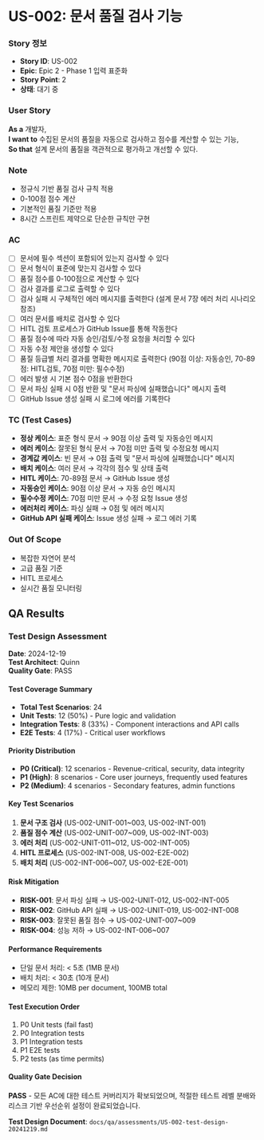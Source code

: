 # US-002: 문서 품질 검사 기능

### Story 정보
- **Story ID**: US-002
- **Epic**: Epic 2 - Phase 1 입력 표준화
- **Story Point**: 2
- **상태**: 대기 중

### User Story
**As a** 개발자,  
**I want to** 수집된 문서의 품질을 자동으로 검사하고 점수를 계산할 수 있는 기능,  
**So that** 설계 문서의 품질을 객관적으로 평가하고 개선할 수 있다.

### Note
- 정규식 기반 품질 검사 규칙 적용
- 0-100점 점수 계산
- 기본적인 품질 기준만 적용
- 8시간 스프린트 제약으로 단순한 규칙만 구현

### AC
- [ ] 문서에 필수 섹션이 포함되어 있는지 검사할 수 있다
- [ ] 문서 형식이 표준에 맞는지 검사할 수 있다
- [ ] 품질 점수를 0-100점으로 계산할 수 있다
- [ ] 검사 결과를 로그로 출력할 수 있다
- [ ] 검사 실패 시 구체적인 에러 메시지를 출력한다 (설계 문서 7장 에러 처리 시나리오 참조)
- [ ] 여러 문서를 배치로 검사할 수 있다
- [ ] HITL 검토 프로세스가 GitHub Issue를 통해 작동한다
- [ ] 품질 점수에 따라 자동 승인/검토/수정 요청을 처리할 수 있다
- [ ] 자동 수정 제안을 생성할 수 있다
- [ ] 품질 등급별 처리 결과를 명확한 메시지로 출력한다 (90점 이상: 자동승인, 70-89점: HITL검토, 70점 미만: 필수수정)
- [ ] 에러 발생 시 기본 점수 0점을 반환한다
- [ ] 문서 파싱 실패 시 0점 반환 및 "문서 파싱에 실패했습니다" 메시지 출력
- [ ] GitHub Issue 생성 실패 시 로그에 에러를 기록한다

### TC (Test Cases)
- **정상 케이스**: 표준 형식 문서 → 90점 이상 출력 및 자동승인 메시지
- **에러 케이스**: 잘못된 형식 문서 → 70점 미만 출력 및 수정요청 메시지
- **경계값 케이스**: 빈 문서 → 0점 출력 및 "문서 파싱에 실패했습니다" 메시지
- **배치 케이스**: 여러 문서 → 각각의 점수 및 상태 출력
- **HITL 케이스**: 70-89점 문서 → GitHub Issue 생성
- **자동승인 케이스**: 90점 이상 문서 → 자동 승인 메시지
- **필수수정 케이스**: 70점 미만 문서 → 수정 요청 Issue 생성
- **에러처리 케이스**: 파싱 실패 → 0점 및 에러 메시지
- **GitHub API 실패 케이스**: Issue 생성 실패 → 로그 에러 기록

### Out Of Scope
- 복잡한 자연어 분석
- 고급 품질 기준
- HITL 프로세스
- 실시간 품질 모니터링

## QA Results

### Test Design Assessment
**Date**: 2024-12-19  
**Test Architect**: Quinn  
**Quality Gate**: PASS

#### Test Coverage Summary
- **Total Test Scenarios**: 24
- **Unit Tests**: 12 (50%) - Pure logic and validation
- **Integration Tests**: 8 (33%) - Component interactions and API calls
- **E2E Tests**: 4 (17%) - Critical user workflows

#### Priority Distribution
- **P0 (Critical)**: 12 scenarios - Revenue-critical, security, data integrity
- **P1 (High)**: 8 scenarios - Core user journeys, frequently used features
- **P2 (Medium)**: 4 scenarios - Secondary features, admin functions

#### Key Test Scenarios
1. **문서 구조 검사** (US-002-UNIT-001~003, US-002-INT-001)
2. **품질 점수 계산** (US-002-UNIT-007~009, US-002-INT-003)
3. **에러 처리** (US-002-UNIT-011~012, US-002-INT-005)
4. **HITL 프로세스** (US-002-INT-008, US-002-E2E-002)
5. **배치 처리** (US-002-INT-006~007, US-002-E2E-001)

#### Risk Mitigation
- **RISK-001**: 문서 파싱 실패 → US-002-UNIT-012, US-002-INT-005
- **RISK-002**: GitHub API 실패 → US-002-UNIT-019, US-002-INT-008
- **RISK-003**: 잘못된 품질 점수 → US-002-UNIT-007~009
- **RISK-004**: 성능 저하 → US-002-INT-006~007

#### Performance Requirements
- 단일 문서 처리: < 5초 (1MB 문서)
- 배치 처리: < 30초 (10개 문서)
- 메모리 제한: 10MB per document, 100MB total

#### Test Execution Order
1. P0 Unit tests (fail fast)
2. P0 Integration tests
3. P1 Integration tests
4. P1 E2E tests
5. P2 tests (as time permits)

#### Quality Gate Decision
**PASS** - 모든 AC에 대한 테스트 커버리지가 확보되었으며, 적절한 테스트 레벨 분배와 리스크 기반 우선순위 설정이 완료되었습니다.

**Test Design Document**: `docs/qa/assessments/US-002-test-design-20241219.md`
